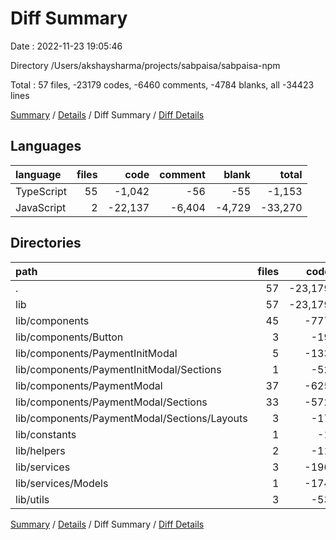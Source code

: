 # Diff Summary

Date : 2022-11-23 19:05:46

Directory /Users/akshaysharma/projects/sabpaisa/sabpaisa-npm

Total : 57 files,  -23179 codes, -6460 comments, -4784 blanks, all -34423 lines

[Summary](results.md) / [Details](details.md) / Diff Summary / [Diff Details](diff-details.md)

## Languages
| language | files | code | comment | blank | total |
| :--- | ---: | ---: | ---: | ---: | ---: |
| TypeScript | 55 | -1,042 | -56 | -55 | -1,153 |
| JavaScript | 2 | -22,137 | -6,404 | -4,729 | -33,270 |

## Directories
| path | files | code | comment | blank | total |
| :--- | ---: | ---: | ---: | ---: | ---: |
| . | 57 | -23,179 | -6,460 | -4,784 | -34,423 |
| lib | 57 | -23,179 | -6,460 | -4,784 | -34,423 |
| lib/components | 45 | -777 | -56 | -45 | -878 |
| lib/components/Button | 3 | -19 | -18 | -3 | -40 |
| lib/components/PaymentInitModal | 5 | -133 | -18 | -5 | -156 |
| lib/components/PaymentInitModal/Sections | 1 | -52 | 0 | -1 | -53 |
| lib/components/PaymentModal | 37 | -625 | -20 | -37 | -682 |
| lib/components/PaymentModal/Sections | 33 | -572 | -2 | -33 | -607 |
| lib/components/PaymentModal/Sections/Layouts | 3 | -17 | -2 | -3 | -22 |
| lib/constants | 1 | -1 | 0 | -1 | -2 |
| lib/helpers | 2 | -11 | 0 | -2 | -13 |
| lib/services | 3 | -196 | 0 | -3 | -199 |
| lib/services/Models | 1 | -174 | 0 | -1 | -175 |
| lib/utils | 3 | -53 | 0 | -3 | -56 |

[Summary](results.md) / [Details](details.md) / Diff Summary / [Diff Details](diff-details.md)